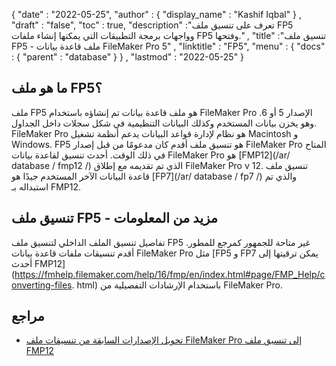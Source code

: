 {
  "date" : "2022-05-25",
  "author" : {
    "display_name" : "Kashif Iqbal"
} ,
  "draft" : "false",
  "toc" : true,
  "description" :"تعرف على تنسيق ملف FP5 وواجهات برمجة التطبيقات التي يمكنها إنشاء ملفات FP5 وفتحها." ,
  "title" :"تنسيق ملف FP5 - ملف قاعدة بيانات FileMaker Pro 5" ,
  "linktitle" : "FP5",
  "menu" : {
    "docs" : {
      "parent" : "database"
}
} ,
  "lastmod" : "2022-05-25"
}

## ما هو ملف FP5؟

ملف FP5 هو ملف قاعدة بيانات تم إنشاؤه باستخدام FileMaker Pro الإصدار 5 أو 6. وهو يخزن بيانات المستخدم وكذلك البيانات التنظيمية في شكل سجلات داخل الجداول. FileMaker Pro هو نظام لإدارة قواعد البيانات يدعم أنظمة تشغيل Macintosh و Windows. FP5 هو تنسيق ملف أقدم كان مدعومًا من قبل إصدار FileMaker Pro المتاح في ذلك الوقت. أحدث تنسيق لقاعدة بيانات FileMaker Pro هو [FMP12](/ar/ database / fmp12 /) الذي تم تقديمه مع إطلاق FileMaker Pro v 12. تنسيق ملف قاعدة البيانات الآخر المستخدم جيدًا هو [FP7](/ar/ database / fp7 /) والذي تم استبداله بـ FMP12.

## تنسيق ملف FP5 - مزيد من المعلومات

تفاصيل تنسيق الملف الداخلي لتنسيق ملف FP5 غير متاحة للجمهور كمرجع للمطور. أقدم تنسيقات ملفات قاعدة بيانات FileMaker Pro مثل [FP5 و FP7 يمكن ترقيتها إلى أحدث FMP12](https://fmhelp.filemaker.com/help/16/fmp/en/index.html#page/FMP_Help/converting-files. html) باستخدام الإرشادات التفصيلية من FileMaker Pro.

## مراجع

* [تحويل الإصدارات السابقة من تنسيقات ملف FileMaker Pro إلى تنسيق ملف FMP12](https://fmhelp.filemaker.com/help/16/fmp/en/index.html#page/FMP_Help/converting-files.html)

